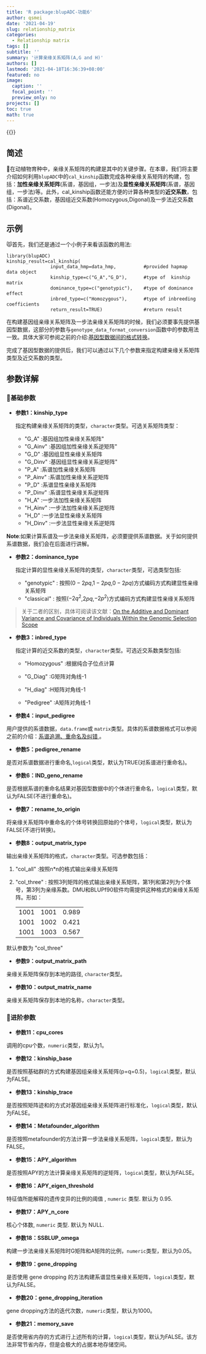```yaml
---
title: 'R package:blupADC-功能6'
author: qsmei
date: '2021-04-19'
slug: relationship_matrix
categories:
  - Relationship matrix
tags: []
subtitle: ''
summary: '计算亲缘关系矩阵(A,G and H)'
authors: []
lastmod: '2021-04-18T16:36:39+08:00'
featured: no
image:
  caption: ''
  focal_point: ''
  preview_only: no
projects: []
toc: true
math: true
---
```


{{<toc>}}



## 简述

🙉在动植物育种中，亲缘关系矩阵的构建是其中的关键步骤。在本章，我们将主要介绍如何利用`blupADC`中的`cal_kinship`函数完成各种亲缘关系矩阵的构建，包括：**加性亲缘关系矩阵**(系谱，基因组，一步法)及**显性亲缘关系矩阵**(系谱，基因组，一步法)等。此外，cal_kinship函数还能方便的计算各种类型的**近交系数**，包括：系谱近交系数，基因组近交系数(Homozygous,Digonal)及一步法近交系数(Digonal)。

## 示例

😾首先，我们还是通过一个小例子来看该函数的用法:

``` {.R}
library(blupADC)
kinship_result=cal_kinship(
                input_data_hmp=data_hmp,          #provided hapmap data object
                kinship_type=c("G_A","G_D"),      #type of  kinship matrix
                dominance_type=c("genotypic"),    #type of dominance effect
                inbred_type=c("Homozygous"),      #type of inbreeding coefficients
                return_result=TRUE)               #return result              
```

在构建基因组亲缘关系矩阵及一步法亲缘关系矩阵的时候，我们必须要事先提供基因型数据，这部分的参数与`genotype_data_format_conversion`函数中的参数用法一致。具体大家可参阅之前的介绍:[基因型数据间的格式转换](https://qsmei.netlify.app/zh/post/blupadc/)。

完成了基因型数据的提供后，我们可以通过以下几个参数来指定构建亲缘关系矩阵类型及近交系数的类型。



## 参数详解

### 💪基础参数

-   **参数1：kinship_type**

    指定构建亲缘关系矩阵的类型，`character`类型。可选关系矩阵类型：

    -   "G_A" :基因组加性亲缘关系矩阵"
    -   "G_Ainv" :基因组加性亲缘关系逆矩阵"
    -   "G_D" :基因组显性亲缘关系矩阵
    -   "G_Dinv" :基因组显性亲缘关系逆矩阵"
    -   "P_A" :系谱加性亲缘关系矩阵
    -   "P_Ainv" :系谱加性亲缘关系逆矩阵
    -   "P_D" :系谱显性亲缘关系矩阵
    -   "P_Dinv" :系谱显性亲缘关系逆矩阵
    -   "H_A" :一步法加性亲缘关系矩阵
    -   "H_Ainv" :一步法加性亲缘关系逆矩阵
    -   "H_D" :一步法显性亲缘关系矩阵
    -   "H_Dinv" :一步法显性亲缘关系逆矩阵

**Note**:如果计算系谱及一步法亲缘关系矩阵，必须要提供系谱数据。关于如何提供系谱数据，我们会在后面进行讲解。

- **参数2：dominance_type**

  指定计算的显性亲缘关系矩阵的类型，`character`类型，可选类型包括:

  -   "genotypic" : 按照($0-2pq$,$1-2pq$,$0-2pq$)方式编码方式构建显性亲缘关系矩阵
  -   "classical" :    按照($-2q^2$,$2pq$,$-2p^2$)方式编码方式构建显性亲缘关系矩阵

> 关于二者的区别，具体可阅读该文献：[On the Additive and Dominant Variance and Covariance of Individuals Within the Genomic Selection Scope](https://www.genetics.org/content/195/4/1223.short)

-   **参数3：inbred_type**

    指定计算的近交系数的类型，`character`类型。可选近交系数类型包括:

    -   "Homozygous" :根据纯合子位点计算

    -   "G_Diag" :G矩阵对角线-1

    -   "H_diag" :H矩阵对角线-1

    -   "Pedigree" :A矩阵对角线-1

-   **参数4：input_pedigree**

用户提供的系谱数据，`data.frame`或 `matrix`类型。具体的系谱数据格式可以参阅之前的介绍：[系谱追溯、重命名及纠错 ](https://qsmei.netlify.app/zh/post/2021-04-17-r-package-blup-adc-pedigree/pedigree/)。

-   **参数5：pedigree_rename**

是否对系谱数据进行重命名,`logical`类型，默认为TRUE(对系谱进行重命名)。

-   **参数6：IND_geno_rename**

是否根据系谱的重命名结果对基因型数据中的个体进行重命名，`logical`类型，默认为FALSE(不进行重命名)。

-   **参数7：rename_to_origin**

将亲缘关系矩阵中重命名的个体号转换回原始的个体号，`logical`类型，默认为FALSE(不进行转换)。

-   **参数8：output_matrix_type**

输出亲缘关系矩阵的格式，`character`类型。可选参数包括：

1.  "col_all" :按照n\*n的格式输出亲缘关系矩阵

2.  "col_three" : 按照3列矩阵的格式输出亲缘关系矩阵，第1列和第2列为个体号，第3列为亲缘系数。DMU和BLUPf90软件均需提供这种格式的亲缘关系矩阵。形如：

    |      |      |       |
    | ---- | ---- | ----- |
    | 1001 | 1001 | 0.989 |
    | 1001 | 1002 | 0.421 |
    | 1001 | 1003 | 0.567 |

默认参数为 "col_three"

-   **参数9：output_matrix_path**

亲缘关系矩阵保存到本地的路径, `character`类型。

-   **参数10：output_matrix_name**

亲缘关系矩阵保存到本地的名称，`character`类型。

### 🦶进阶参数

-   **参数11：cpu_cores**

调用的cpu个数，`numeric`类型，默认为1。

-   **参数12：kinship_base**

是否按照基础群的方式构建基因组亲缘关系矩阵(p=q=0.5)，`logical`类型，默认为FALSE。

-   **参数13：kinship_trace**

是否按照矩阵迹和的方式对基因组亲缘关系矩阵进行标准化，`logical`类型，默认为FALSE。

-   **参数14：Metafounder_algorithm**

是否按照metafounder的方法计算一步法亲缘关系矩阵，`logical`类型，默认为FALSE。

-   **参数15：APY_algorithm** 

是否按照APY的方法计算亲缘关系矩阵的逆矩阵，`logical`类型，默认为FALSE。

-   **参数16：APY_eigen_threshold** 

特征值所能解释的遗传变异的比例的阈值 ,  `numeric` 类型. 默认为 0.95.

-   **参数17：APY_n_core** 

核心个体数,  `numeric` 类型. 默认为 NULL.

-   **参数18：SSBLUP_omega**

构建一步法亲缘关系矩阵时G矩阵和A矩阵的比例，`numeric`类型，默认为0.05。

-   **参数19：gene_dropping**

是否使用 gene dropping 的方法构建系谱显性亲缘关系矩阵，`logical`类型，默认为FALSE。

-   **参数20：gene_dropping_iteration**

gene dropping方法的迭代次数，`numeric`类型，默认为1000。

-   **参数21：memory_save**

是否使用省内存的方式进行上述所有的计算，`logical`类型，默认为FALSE。该方法非常节省内存，但是会极大的占据本地存储空间。



